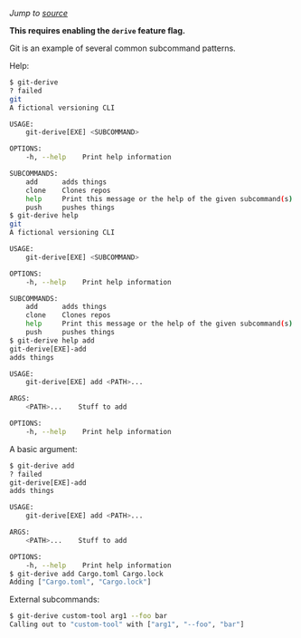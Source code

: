 *Jump to [source](git-derive.rs)*

**This requires enabling the `derive` feature flag.**

Git is an example of several common subcommand patterns.

Help:
```bash
$ git-derive
? failed
git 
A fictional versioning CLI

USAGE:
    git-derive[EXE] <SUBCOMMAND>

OPTIONS:
    -h, --help    Print help information

SUBCOMMANDS:
    add      adds things
    clone    Clones repos
    help     Print this message or the help of the given subcommand(s)
    push     pushes things
$ git-derive help
git 
A fictional versioning CLI

USAGE:
    git-derive[EXE] <SUBCOMMAND>

OPTIONS:
    -h, --help    Print help information

SUBCOMMANDS:
    add      adds things
    clone    Clones repos
    help     Print this message or the help of the given subcommand(s)
    push     pushes things
$ git-derive help add
git-derive[EXE]-add 
adds things

USAGE:
    git-derive[EXE] add <PATH>...

ARGS:
    <PATH>...    Stuff to add

OPTIONS:
    -h, --help    Print help information
```

A basic argument:
```bash
$ git-derive add
? failed
git-derive[EXE]-add 
adds things

USAGE:
    git-derive[EXE] add <PATH>...

ARGS:
    <PATH>...    Stuff to add

OPTIONS:
    -h, --help    Print help information
$ git-derive add Cargo.toml Cargo.lock
Adding ["Cargo.toml", "Cargo.lock"]
```

External subcommands:
```bash
$ git-derive custom-tool arg1 --foo bar
Calling out to "custom-tool" with ["arg1", "--foo", "bar"]
```
